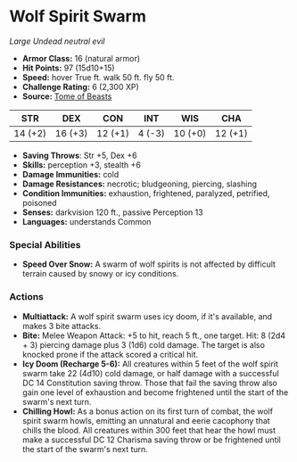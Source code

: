 # Wolf Spirit Swarm

*Large* *Undead* *neutral evil*

- **Armor Class:** 16 (natural armor)
- **Hit Points:** 97 (15d10+15)
- **Speed:** hover True ft. walk 50 ft. fly 50 ft.
- **Challenge Rating:** 6 (2,300 XP)
- **Source:** [Tome of Beasts](https://koboldpress.com/kpstore/product/tome-of-beasts-for-5th-edition-print/)

| STR | DEX | CON | INT | WIS | CHA |
| --- | --- | --- | --- | --- | --- |
| 14 (+2) | 16 (+3) | 12 (+1) | 4 (-3) | 10 (+0) | 12 (+1) |

- **Saving Throws**: Str +5, Dex +6
- **Skills:** perception +3, stealth +6
- **Damage Immunities:** cold
- **Damage Resistances:** necrotic; bludgeoning, piercing, slashing
- **Condition Immunities:** exhaustion, frightened, paralyzed, petrified, poisoned
- **Senses:** darkvision 120 ft., passive Perception 13
- **Languages:** understands Common
### Special Abilities
- **Speed Over Snow:** A swarm of wolf spirits is not affected by difficult terrain caused by snowy or icy conditions.
### Actions
- **Multiattack:** A wolf spirit swarm uses icy doom, if it's available, and makes 3 bite attacks.
- **Bite:** Melee Weapon Attack: +5 to hit, reach 5 ft., one target. Hit: 8 (2d4 + 3) piercing damage plus 3 (1d6) cold damage. The target is also knocked prone if the attack scored a critical hit.
- **Icy Doom (Recharge 5-6):** All creatures within 5 feet of the wolf spirit swarm take 22 (4d10) cold damage, or half damage with a successful DC 14 Constitution saving throw. Those that fail the saving throw also gain one level of exhaustion and become frightened until the start of the swarm's next turn.
- **Chilling Howl:** As a bonus action on its first turn of combat, the wolf spirit swarm howls, emitting an unnatural and eerie cacophony that chills the blood. All creatures within 300 feet that hear the howl must make a successful DC 12 Charisma saving throw or be frightened until the start of the swarm's next turn.
